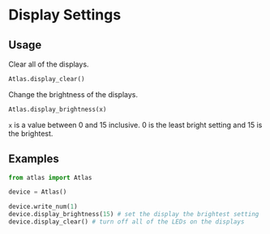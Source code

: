 # Display Settings

## Usage

Clear all of the displays.

```python
Atlas.display_clear()
```

Change the brightness of the displays.

```python
Atlas.display_brightness(x)
```

`x` is a value between 0 and 15 inclusive. 0 is the least bright setting and 15 is the brightest.

## Examples

```python
from atlas import Atlas

device = Atlas()

device.write_num(1)
device.display_brightness(15) # set the display the brightest setting 
device.display_clear() # turn off all of the LEDs on the displays
```
